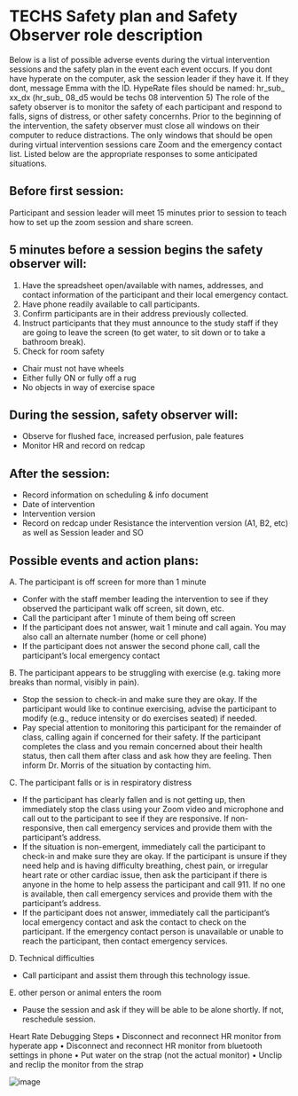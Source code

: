 # TECHS Safety plan and Safety Observer role description
Below is a list of possible adverse events during the virtual intervention sessions and the safety plan in the event each event occurs.
If you dont have hyperate on the computer, ask the session leader if they have it. If they dont, message Emma with the ID. 
HypeRate files should be named: hr_sub_ xx_dx (hr_sub_ 08_d5 would be techs 08 intervention 5)
The role of the safety observer is to monitor the safety of each participant and respond to falls, signs of distress, or other safety concernhs. Prior to the beginning of the intervention, the safety observer must close all windows on their computer to reduce distractions. The only windows that should be open during virtual intervention sessions care Zoom and the emergency contact list. Listed below are the appropriate responses to some anticipated situations. 

## Before first session: 
Participant and session leader will meet 15 minutes prior to session to teach how to set up the zoom session and share screen.

## 5 minutes before a session begins the safety observer will:
1. Have the spreadsheet open/available with names, addresses, and contact information of the participant and their local emergency contact. 
2. Have phone readily available to call participants. 
3. Confirm participants are in their address previously collected.
4. Instruct participants that they must announce to the study staff if they are going to leave the screen (to get water, to sit down or to take a bathroom break).
5. Check for room safety
  -	Chair must not have wheels
  -	Either fully ON or fully off a rug
  -	No objects in way of exercise space

## During the session, safety observer will:
  -	Observe for flushed face, increased perfusion, pale features
  -	Monitor HR and record on redcap

## After the session:
  -	Record information on scheduling & info document 
  -	Date of intervention
  -	Intervention version
  -	Record on redcap under Resistance the intervention version (A1, B2, etc) as well as Session leader and SO 

## Possible events and action plans:

A.	The participant is off screen for more than 1 minute
  - Confer with the staff member leading the intervention to see if they observed the participant walk off screen, sit down, etc. 
  -	Call the participant after 1 minute of them being off screen
  - If the participant does not answer, wait 1 minute and call again. You may also call an alternate number (home or cell phone)
  - If the participant does not answer the second phone call, call the participant’s local emergency contact

B.	The participant appears to be struggling with exercise (e.g. taking more breaks than normal, visibly in pain).
  -	Stop the session to check-in and make sure they are okay. If the participant would like to continue exercising, advise the participant to modify (e.g., reduce intensity or do exercises seated) if needed.
  - Pay special attention to monitoring this participant for the remainder of class, calling again if concerned for their safety. If the participant completes the class and you remain concerned about their health status, then call them after class and ask how they are feeling. Then inform Dr. Morris of the situation by contacting him.

C.	The participant falls or is in respiratory distress
  - If the participant has clearly fallen and is not getting up, then immediately stop the class using your Zoom video and microphone and call out to the participant to see if they are responsive. If non-responsive, then call emergency services and provide them with the participant’s address.
  - If the situation is non-emergent, immediately call the participant to check-in and make sure they are okay. If the participant is unsure if they need help and is having  difficulty breathing, chest pain, or irregular heart rate or other cardiac issue, then ask the participant if there is anyone in the home to help assess the participant and call 911. If no one is available, then call emergency services and provide them with the participant’s address.
  - If the participant does not answer, immediately call the participant’s local emergency contact and ask the contact to check on the participant. If the emergency contact person is unavailable or unable to reach the participant, then contact emergency services.
 
D. Technical difficulties
  - Call participant and assist them through this technology issue.
 
E. other person or animal enters the room
  - Pause the session and ask if they will be able to be alone shortly. If not, reschedule session.
 
 

Heart Rate Debugging Steps
•	Disconnect and reconnect HR monitor from hyperate app
•	Disconnect and reconnect HR monitor from bluetooth settings in phone
•	Put water on the strap (not the actual monitor)
•	Unclip and reclip the monitor from the strap

![image](https://github.com/cnelabneu/tbi-docs/assets/94088311/6b3dd674-79b0-41e6-bf15-603126b80932)
